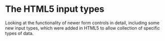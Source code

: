 # The HTML5 input types

Looking at the functionality of newer form controls in detail, including some
new input types, which were added in HTML5 to allow collection of specific types
of data.
